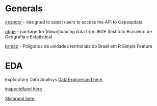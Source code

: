 # Generals

[cespepr](https://github.com/Cepesp-Fgv/cepesp-r) - designed to assist users to access the API to Cepespdata

[ribge](https://github.com/tbrugz/ribge) - package for (down)loading data from IBGE (Instituto Brasileiro de Geografia e Estatística)

[brmap](https://github.com/italocegatta/brmap) - Polígonos de unidades territoriais do Brasil em R Simple Feature


# EDA
Exploratory Data Analisys
[DataExplorer](https://boxuancui.github.io/DataExplorer/)[and here](https://cran.r-project.org/web/packages/DataExplorer/DataExplorer.pdf)

[inspectdf](https://cran.r-project.org/web/packages/inspectdf/inspectdf.pdf)[and here](https://alastairrushworth.github.io/inspectdf/)

[Skimr](https://cran.r-project.org/web/packages/skimr/skimr.pdf)[and here](https://cran.r-project.org/web/packages/skimr/vignettes/skimr.html)
